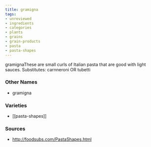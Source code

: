 ```yaml
---
title: gramigna
tags:
- unreviewed
- ingredients
- categories
- plants
- grains
- grain-products
- pasta
- pasta-shapes
---
```

gramignaThese are small curls of Italian pasta that are good with light sauces. Substitutes: carnneroni OR tubetti

### Other Names

* gramigna

### Varieties

* [[pasta-shapes]]

### Sources
* http://foodsubs.com/PastaShapes.html
